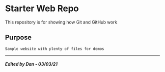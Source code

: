 # Starter Web Repo

This repository is for showing how Git and GitHub work

## Purpose

    Sample website with plenty of files for demos

----
##### Edited by Dan - 03/03/21
